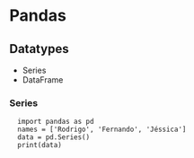 # Pandas
## Datatypes
- Series
- DataFrame
### Series

      import pandas as pd
      names = ['Rodrigo', 'Fernando', 'Jéssica']
      data = pd.Series()
      print(data)
